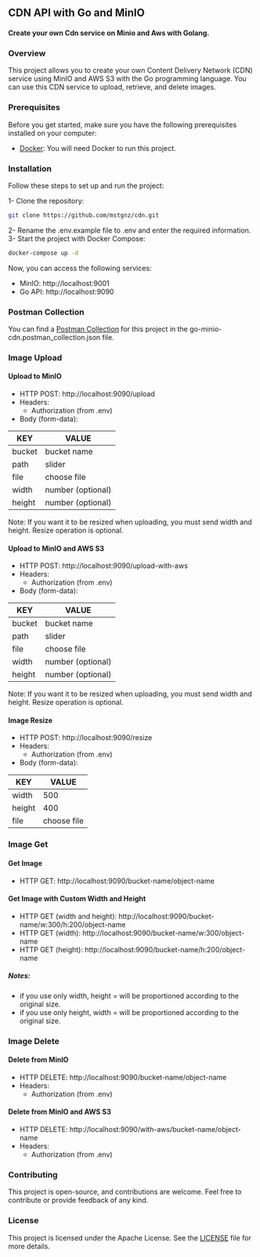 ## CDN API with Go and MinIO
#### Create your own Cdn service on Minio and Aws with Golang.

### Overview

This project allows you to create your own Content Delivery Network (CDN) service using MinIO and AWS S3 with the Go programming language. You can use this CDN service to upload, retrieve, and delete images.

### Prerequisites
Before you get started, make sure you have the following prerequisites installed on your computer:
* [Docker](https://www.docker.com/): You will need Docker to run this project.


### Installation

Follow these steps to set up and run the project:

1- Clone the repository:
```bash
git clone https://github.com/mstgnz/cdn.git
```
2- Rename the .env.example file to .env and enter the required information.
3- Start the project with Docker Compose:
```bash
docker-compose up -d
```
Now, you can access the following services:
* MinIO: http://localhost:9001
* Go API: http://localhost:9090

### Postman Collection
You can find a [Postman Collection](go-minio-cdn.postman_collection.json) for this project in the go-minio-cdn.postman_collection.json file.


### Image Upload

#### Upload to MinIO

* HTTP POST: http://localhost:9090/upload
* Headers:
  * Authorization (from .env)
* Body (form-data):

| KEY    | VALUE              |
|--------|--------------------|
| bucket | bucket name        |
| path   | slider             |
| file   | choose file        |
| width  | number (optional)  |
| height | number (optional)  |
Note: If you want it to be resized when uploading, you must send width and height. Resize operation is optional.


#### Upload to MinIO and AWS S3

* HTTP POST: http://localhost:9090/upload-with-aws
* Headers:
    * Authorization (from .env)
* Body (form-data):

| KEY    | VALUE             |
|--------|-------------------|
| bucket | bucket name       |
| path   | slider            |
| file   | choose file       |
| width  | number (optional) |
| height | number (optional) |
Note: If you want it to be resized when uploading, you must send width and height. Resize operation is optional.


#### Image Resize

* HTTP POST: http://localhost:9090/resize
* Headers:
  * Authorization (from .env)
* Body (form-data):

| KEY    | VALUE       |
|--------|-------------|
| width  | 500         |
| height | 400         |
| file   | choose file |

### Image Get

#### Get Image
* HTTP GET: http://localhost:9090/bucket-name/object-name

#### Get Image with Custom Width and Height
* HTTP GET (width and height): http://localhost:9090/bucket-name/w:300/h:200/object-name
* HTTP GET (width): http://localhost:9090/bucket-name/w:300/object-name
* HTTP GET (height): http://localhost:9090/bucket-name/h:200/object-name  
##### Notes: 
* if you use only width, height = will be proportioned according to the original size.
* if you use only height, width = will be proportioned according to the original size.

### Image Delete

#### Delete from MinIO
* HTTP DELETE: http://localhost:9090/bucket-name/object-name
* Headers:
  * Authorization (from .env)


#### Delete from MinIO and AWS S3
* HTTP DELETE: http://localhost:9090/with-aws/bucket-name/object-name
* Headers:
    * Authorization (from .env)


### Contributing
This project is open-source, and contributions are welcome. Feel free to contribute or provide feedback of any kind.


### License
This project is licensed under the Apache License. See the [LICENSE](LICENSE) file for more details.